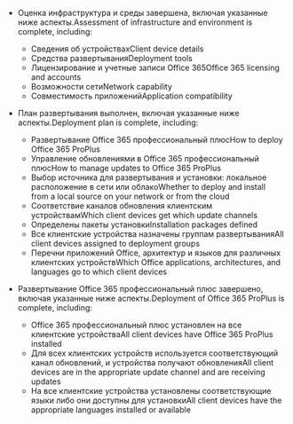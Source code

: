- <span data-ttu-id="e693f-101">Оценка инфраструктура и среды завершена, включая указанные ниже аспекты.</span><span class="sxs-lookup"><span data-stu-id="e693f-101">Assessment of infrastructure and environment is complete, including:</span></span>

    - <span data-ttu-id="e693f-102">Сведения об устройствах</span><span class="sxs-lookup"><span data-stu-id="e693f-102">Client device details</span></span>
    - <span data-ttu-id="e693f-103">Средства развертывания</span><span class="sxs-lookup"><span data-stu-id="e693f-103">Deployment tools</span></span>
    - <span data-ttu-id="e693f-104">Лицензирование и учетные записи Office 365</span><span class="sxs-lookup"><span data-stu-id="e693f-104">Office 365 licensing and accounts</span></span>
    - <span data-ttu-id="e693f-105">Возможности сети</span><span class="sxs-lookup"><span data-stu-id="e693f-105">Network capability</span></span>
    - <span data-ttu-id="e693f-106">Совместимость приложений</span><span class="sxs-lookup"><span data-stu-id="e693f-106">Application compatibility</span></span>

- <span data-ttu-id="e693f-107">План развертывания выполнен, включая указанные ниже аспекты.</span><span class="sxs-lookup"><span data-stu-id="e693f-107">Deployment plan is complete, including:</span></span>

    - <span data-ttu-id="e693f-108">Развертывание Office 365 профессиональный плюс</span><span class="sxs-lookup"><span data-stu-id="e693f-108">How to deploy Office 365 ProPlus</span></span>
    - <span data-ttu-id="e693f-109">Управление обновлениями в Office 365 профессиональный плюс</span><span class="sxs-lookup"><span data-stu-id="e693f-109">How to manage updates to Office 365 ProPlus</span></span>
    - <span data-ttu-id="e693f-110">Выбор источника для развертывания и установки: локальное расположение в сети или облако</span><span class="sxs-lookup"><span data-stu-id="e693f-110">Whether to deploy and install from a local source on your network or from the cloud</span></span>
    - <span data-ttu-id="e693f-111">Соответствие каналов обновления клиентским устройствам</span><span class="sxs-lookup"><span data-stu-id="e693f-111">Which client devices get which update channels</span></span>
    - <span data-ttu-id="e693f-112">Определены пакеты установки</span><span class="sxs-lookup"><span data-stu-id="e693f-112">Installation packages defined</span></span>
    - <span data-ttu-id="e693f-113">Все клиентские устройства назначены группам развертывания</span><span class="sxs-lookup"><span data-stu-id="e693f-113">All client devices assigned to deployment groups</span></span>
    - <span data-ttu-id="e693f-114">Перечни приложений Office, архитектур и языков для различных клиентских устройств</span><span class="sxs-lookup"><span data-stu-id="e693f-114">Which Office applications, architectures, and languages go to which client devices</span></span>

- <span data-ttu-id="e693f-115">Развертывание Office 365 профессиональный плюс завершено, включая указанные ниже аспекты.</span><span class="sxs-lookup"><span data-stu-id="e693f-115">Deployment of Office 365 ProPlus is complete, including:</span></span>

    - <span data-ttu-id="e693f-116">Office 365 профессиональный плюс установлен на все клиентские устройства</span><span class="sxs-lookup"><span data-stu-id="e693f-116">All client devices have Office 365 ProPlus installed</span></span>
    - <span data-ttu-id="e693f-117">Для всех клиентских устройств используется соответствующий канал обновлений, и устройства получают обновления</span><span class="sxs-lookup"><span data-stu-id="e693f-117">All client devices are in the appropriate update channel and are receiving updates</span></span>
    - <span data-ttu-id="e693f-118">На все клиентские устройства установлены соответствующие языки либо они доступны для установки</span><span class="sxs-lookup"><span data-stu-id="e693f-118">All client devices have the appropriate languages installed or available</span></span>
